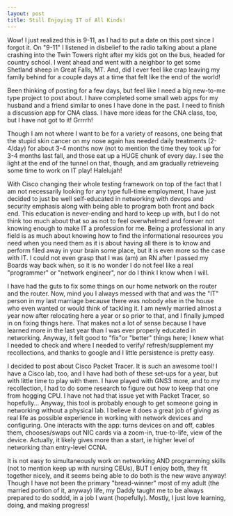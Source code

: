 ```yaml
---
layout: post
title: Still Enjoying IT of All Kinds!
---
```


Wow! I just realized this is 9-11, as I had to put a date on this post since I forgot it. On "9-11" I listened in disbelief to
the radio talking about a plane crashing into the Twin Towers right after my kids got on the bus, headed for country school. I
went ahead and went with a neighbor to get some Shetland sheep in Great Falls, MT. And, did I ever feel like crap leaving my
family behind for a couple days at a time that felt like the end of the world!

Been thinking of posting for a few days, but feel like I need a big new-to-me type project to post about. I have completed some small web apps for my husband and a friend similar to ones I have done in the past. I need to finish a discussion app for
CNA class. I have more ideas for the CNA class, too, but I have not got to it! Grrrrh!

Though I am not where I want to be for a variety of reasons, one being that the stupid skin cancer on my nose again has needed 
daily treatments (2-4/day) for about 3-4 months now (not to mention the time they took up for 3-4 months last fall, and those eat up a HUGE chunk of every day. I see the light at the end of the tunnel on that, though, and am gradually retrieveing some time to work on IT play! Halelujah!

With Cisco changing their whole testing framework on top of the fact that I am not necessarily looking for any type full-time employment, I have just decided to just be well self-educated in networking with devops and security emphasis along with 
being able to program both front and back end. This education is never-ending and hard to keep up with, but I do not think too 
much about that so as not to feel overwhelmed and forever not knowing enough to make IT a profession for me. Being a professional 
in any field is as much about knowing how to find the informational resources you need when you need them as it is about having 
all there is to know and perform filed away in your brain some place, but it is even more so the case with IT. I could not even 
grasp that I was (am) an RN after I passed my Boards way back when, so it is no wonder I do not feel like a real "programmer" 
or "network engineer", nor do I think I know when I will. 

I have had the guts to fix some things on our home network on the router and the router. Now, mind you I always messed with that
and was the "IT" person in my last marriage because there was nobody else in the house who even wanted or would think of 
tackling it. I am newly married almost a year now after relocating here a year or so prior to that, and I finally jumped in on
fixing things here. That makes not a lot of sense because I have learned more in the last year than I was ever properly educated 
in networking. Anyway, it felt good to "fix"or "better" things here; I knew what I needed to check and where I needed to verify/
refresh/supplement my recollections, and thanks to google and I little persistence is pretty easy.

I decided to post about Cisco Packet Tracer. It is such an awesome tool! I have a Cisco lab, too, and I have had both of these
set-ups for a year, but with little time to play with them. I have played with GNS3 more, and to my recollection, I had
to do some research to figure out how to keep that one from hogging CPU. I have not had that issue yet with Packet Tracer, so 
hopefully... Anyway, this tool is probably enough to get someone going in networking without a physical lab. I believe it does 
a great job of giving as real life as possible experience in working with network devices and configuring. One interacts with 
the app: turns devices on and off, cables them, chooses/swaps out NIC cards via a zoom-in, true-to-life, view of the device. 
Actually, it likely gives more than a start, ie higher level of networking than entry-level CCNA.

It is not easy to simultaneously work on networking AND programming skills (not to mention keep up with nursing CEUs), BUT I 
enjoy both, they fit together nicely, and it seems being able to do both is the new wave anyway! Though I have not been the 
primary "bread-winner" most of my adult (the married portion of it, anyway) life, my Daddy taught me to be always prepared to 
do soddd, in a job I want (hopefully). Mostly, I just love learning, doing, and making progress!
